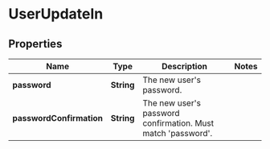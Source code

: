

# UserUpdateIn

## Properties

Name | Type | Description | Notes
------------ | ------------- | ------------- | -------------
**password** | **String** | The new user&#39;s password. | 
**passwordConfirmation** | **String** | The new user&#39;s password confirmation. Must match &#39;password&#39;. | 



